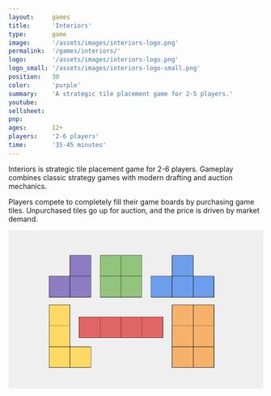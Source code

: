 ```yaml
---
layout:     games
title:      'Interiors'
type:       game
image:      '/assets/images/interiors-logo.png'
permalink:  '/games/interiors/'
logo:       '/assets/images/interiors-logo.png'
logo_small: '/assets/images/interiors-logo-small.png'
position:   30
color:      'purple'
summary:    'A strategic tile placement game for 2-5 players.'
youtube:
sellsheet:
pnp:
ages:       12+
players:    '2-6 players'
time:       '35-45 minutes'
---
```


Interiors is strategic tile placement game for 2-6 players. Gameplay combines classic strategy games with modern drafting and auction mechanics.

Players compete to completely fill their game boards by purchasing game tiles. Unpurchased tiles go up for auction, and the price is driven by market demand.

<img alt="cards-test-objectives" src="/assets/images/interiors-pieces.png">
